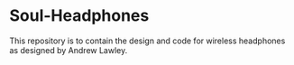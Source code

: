 # Soul-Headphones
This repository is to contain the design and code for wireless headphones as designed by Andrew Lawley.

